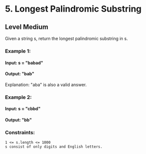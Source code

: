 # 5. Longest Palindromic Substring

## Level Medium

Given a string s, return the longest palindromic substring in s. 

### Example 1:

#### Input: s = "babad"
#### Output: "bab"
Explanation: "aba" is also a valid answer.


### Example 2:

#### Input: s = "cbbd"
#### Output: "bb"
 

### Constraints:

```JS
1 <= s.length <= 1000
s consist of only digits and English letters.
```